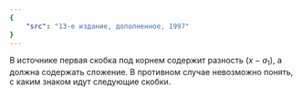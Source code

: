 ```yaml
---
{
    "src": "13-е издание, дополненное, 1997"
}
---
```


В источнике первая скобка под корнем содержит разность $(x-a_1)$, а должна содержать сложение. В противном случае невозможно понять, с каким знаком идут следующие скобки.
